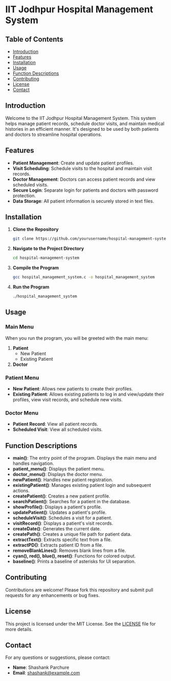 # IIT Jodhpur Hospital Management System

## Table of Contents
- [Introduction](#introduction)
- [Features](#features)
- [Installation](#installation)
- [Usage](#usage)
- [Function Descriptions](#function-descriptions)
- [Contributing](#contributing)
- [License](#license)
- [Contact](#contact)

## Introduction
Welcome to the IIT Jodhpur Hospital Management System. This system helps manage patient records, schedule doctor visits, and maintain medical histories in an efficient manner. It's designed to be used by both patients and doctors to streamline hospital operations.

## Features
- **Patient Management**: Create and update patient profiles.
- **Visit Scheduling**: Schedule visits to the hospital and maintain visit records.
- **Doctor Management**: Doctors can access patient records and view scheduled visits.
- **Secure Login**: Separate login for patients and doctors with password protection.
- **Data Storage**: All patient information is securely stored in text files.

## Installation
1. **Clone the Repository**
    ```sh
    git clone https://github.com/yourusername/hospital-management-system.git
    ```
2. **Navigate to the Project Directory**
    ```sh
    cd hospital-management-system
    ```
3. **Compile the Program**
    ```sh
    gcc hospital_management_system.c -o hospital_management_system
    ```
4. **Run the Program**
    ```sh
    ./hospital_management_system
    ```

## Usage
### Main Menu
When you run the program, you will be greeted with the main menu:
1. **Patient**
    - New Patient
    - Existing Patient
2. **Doctor**

### Patient Menu
- **New Patient**: Allows new patients to create their profiles.
- **Existing Patient**: Allows existing patients to log in and view/update their profiles, view visit records, and schedule new visits.

### Doctor Menu
- **Patient Record**: View all patient records.
- **Scheduled Visit**: View all scheduled visits.

## Function Descriptions
- **main()**: The entry point of the program. Displays the main menu and handles navigation.
- **patient_menu()**: Displays the patient menu.
- **doctor_menu()**: Displays the doctor menu.
- **newPatient()**: Handles new patient registration.
- **existingPatient()**: Manages existing patient login and subsequent actions.
- **createPatient()**: Creates a new patient profile.
- **searchPatient()**: Searches for a patient in the database.
- **showProfile()**: Displays a patient's profile.
- **updatePatient()**: Updates a patient's profile.
- **scheduleVisit()**: Schedules a visit for a patient.
- **visitRecord()**: Displays a patient's visit records.
- **createDate()**: Generates the current date.
- **createPath()**: Creates a unique file path for patient data.
- **extractText()**: Extracts specific text from a file.
- **extractPD()**: Extracts patient ID from a file.
- **removeBlankLines()**: Removes blank lines from a file.
- **cyan(), red(), blue(), reset()**: Functions for colored output.
- **baseline()**: Prints a baseline of asterisks for UI separation.

## Contributing
Contributions are welcome! Please fork this repository and submit pull requests for any enhancements or bug fixes.

## License
This project is licensed under the MIT License. See the [LICENSE](LICENSE) file for more details.

## Contact
For any questions or suggestions, please contact:
- **Name**: Shashank Parchure
- **Email**: shashank@example.com
